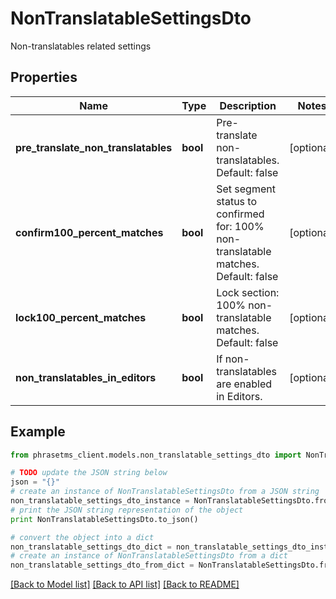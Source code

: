 # NonTranslatableSettingsDto

Non-translatables related settings

## Properties

| Name                                | Type     | Description                                                                        | Notes      |
| ----------------------------------- | -------- | ---------------------------------------------------------------------------------- | ---------- |
| **pre_translate_non_translatables** | **bool** | Pre-translate non-translatables. Default: false                                    | [optional] |
| **confirm100_percent_matches**      | **bool** | Set segment status to confirmed for: 100% non-translatable matches. Default: false | [optional] |
| **lock100_percent_matches**         | **bool** | Lock section: 100% non-translatable matches. Default: false                        | [optional] |
| **non_translatables_in_editors**    | **bool** | If non-translatables are enabled in Editors.                                       | [optional] |

## Example

```python
from phrasetms_client.models.non_translatable_settings_dto import NonTranslatableSettingsDto

# TODO update the JSON string below
json = "{}"
# create an instance of NonTranslatableSettingsDto from a JSON string
non_translatable_settings_dto_instance = NonTranslatableSettingsDto.from_json(json)
# print the JSON string representation of the object
print NonTranslatableSettingsDto.to_json()

# convert the object into a dict
non_translatable_settings_dto_dict = non_translatable_settings_dto_instance.to_dict()
# create an instance of NonTranslatableSettingsDto from a dict
non_translatable_settings_dto_from_dict = NonTranslatableSettingsDto.from_dict(non_translatable_settings_dto_dict)
```

[[Back to Model list]](../README.md#documentation-for-models) [[Back to API list]](../README.md#documentation-for-api-endpoints) [[Back to README]](../README.md)
